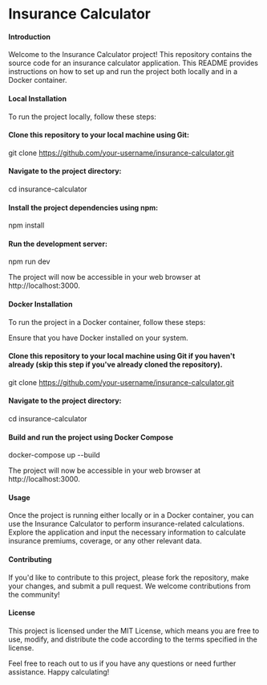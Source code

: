 # Insurance Calculator

#### Introduction

Welcome to the Insurance Calculator project! This repository contains the source code for an insurance calculator application. This README provides instructions on how to set up and run the project both locally and in a Docker container.

#### Local Installation

To run the project locally, follow these steps:

#### Clone this repository to your local machine using Git:

git clone https://github.com/your-username/insurance-calculator.git

#### Navigate to the project directory:

cd insurance-calculator

#### Install the project dependencies using npm:

npm install

#### Run the development server:

npm run dev

The project will now be accessible in your web browser at http://localhost:3000.

#### Docker Installation

To run the project in a Docker container, follow these steps:

Ensure that you have Docker installed on your system.

#### Clone this repository to your local machine using Git if you haven't already (skip this step if you've already cloned the repository).

git clone https://github.com/your-username/insurance-calculator.git

#### Navigate to the project directory:

cd insurance-calculator

#### Build and run the project using Docker Compose

docker-compose up --build

The project will now be accessible in your web browser at http://localhost:3000.

#### Usage

Once the project is running either locally or in a Docker container, you can use the Insurance Calculator to perform insurance-related calculations. Explore the application and input the necessary information to calculate insurance premiums, coverage, or any other relevant data.

#### Contributing

If you'd like to contribute to this project, please fork the repository, make your changes, and submit a pull request. We welcome contributions from the community!

#### License

This project is licensed under the MIT License, which means you are free to use, modify, and distribute the code according to the terms specified in the license.

Feel free to reach out to us if you have any questions or need further assistance. Happy calculating!
